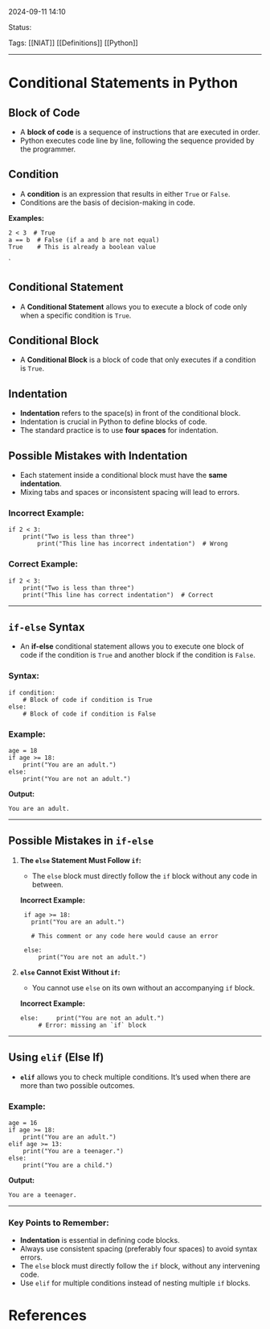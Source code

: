 
2024-09-11 14:10

Status:

Tags: [[NIAT]] [[Definitions]] [[Python]]

________________________________________________________________________



# Conditional Statements in Python

## Block of Code

- A **block of code** is a sequence of instructions that are executed in order.
- Python executes code line by line, following the sequence provided by the programmer.

## Condition

- A **condition** is an expression that results in either `True` or `False`.
- Conditions are the basis of decision-making in code.

**Examples:**

```
2 < 3  # True 
a == b  # False (if a and b are not equal) 
True    # This is already a boolean value
````
`

## Conditional Statement

- A **Conditional Statement** allows you to execute a block of code only when a specific condition is `True`.

## Conditional Block

- A **Conditional Block** is a block of code that only executes if a condition is `True`.

## Indentation

- **Indentation** refers to the space(s) in front of the conditional block.
- Indentation is crucial in Python to define blocks of code.
- The standard practice is to use **four spaces** for indentation.

## Possible Mistakes with Indentation

- Each statement inside a conditional block must have the **same indentation**.
- Mixing tabs and spaces or inconsistent spacing will lead to errors.

### Incorrect Example:

```
if 2 < 3:     
	print("Two is less than three")       
		print("This line has incorrect indentation")  # Wrong
```

### Correct Example:

```
if 2 < 3:   
	print("Two is less than three") 
	print("This line has correct indentation")  # Correct
```

---

## `if-else` Syntax

- An **if-else** conditional statement allows you to execute one block of code if the condition is `True` and another block if the condition is `False`.

### Syntax:

```
if condition:    
	# Block of code if condition is True
else:    
	# Block of code if condition is False
```

### Example:

```
age = 18  
if age >= 18:     
	print("You are an adult.") 
else:     
	print("You are not an adult.")
```

**Output:**

`You are an adult.`

---

## Possible Mistakes in `if-else`

1. **The `else` Statement Must Follow `if`:**
    
    - The `else` block must directly follow the `if` block without any code in between.
    
    **Incorrect Example:**
    
	    if age >= 18:   
	      print("You are an adult.")  
	      
	      # This comment or any code here would cause an error 
	      
	    else:    
			print("You are not an adult.")
	    
    
2. **`else` Cannot Exist Without `if`:**
    
    - You cannot use `else` on its own without an accompanying `if` block.
    
    **Incorrect Example:**
    
	```
	else:     print("You are not an adult.") 
	     # Error: missing an `if` block
	```  

---

## Using `elif` (Else If)

- **`elif`** allows you to check multiple conditions. It’s used when there are more than two possible outcomes.

### Example:

```
age = 16 
if age >= 18:    
	print("You are an adult.") 
elif age >= 13:    
	print("You are a teenager.") 
else:     
	print("You are a child.")
```

**Output:**

`You are a teenager.`

---

### Key Points to Remember:

- **Indentation** is essential in defining code blocks.
- Always use consistent spacing (preferably four spaces) to avoid syntax errors.
- The `else` block must directly follow the `if` block, without any intervening code.
- Use `elif` for multiple conditions instead of nesting multiple `if` blocks.







# References

